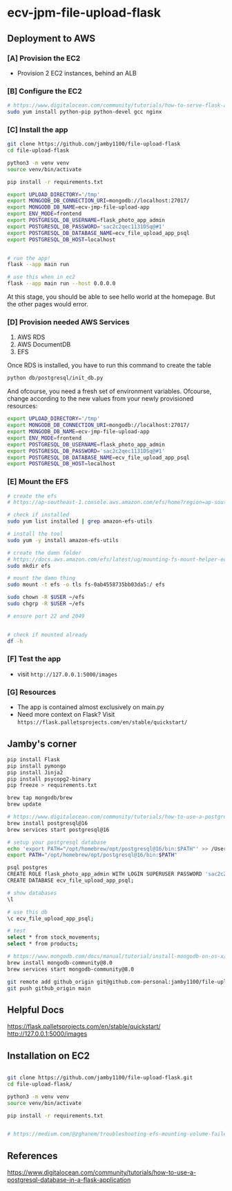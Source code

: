 # ecv-jpm-file-upload-flask

## Deployment to AWS

### [A] Provision the EC2

- Provision 2 EC2 instances, behind an ALB

### [B] Configure the EC2

```sh
# https://www.digitalocean.com/community/tutorials/how-to-serve-flask-applications-with-uwsgi-and-nginx-on-centos-7
sudo yum install python-pip python-devel gcc nginx
```

### [C] Install the app

```sh
git clone https://github.com/jamby1100/file-upload-flask
cd file-upload-flask

python3 -m venv venv
source venv/bin/activate

pip install -r requirements.txt

export UPLOAD_DIRECTORY='/tmp'
export MONGODB_DB_CONNECTION_URI=mongodb://localhost:27017/
export MONGODB_DB_NAME=ecv-jmp-file-upload-app
export ENV_MODE=frontend
export POSTGRESQL_DB_USERNAME=flask_photo_app_admin
export POSTGRESQL_DB_PASSWORD='sac2c2qec1131DSq@#1'
export POSTGRESQL_DB_DATABASE_NAME=ecv_file_upload_app_psql
export POSTGRESQL_DB_HOST=localhost


# run the app!
flask --app main run

# use this when in ec2
flask --app main run --host 0.0.0.0
```

At this stage, you should be able to see hello world at the homepage.
But the other pages would error.

### [D] Provision needed AWS Services

1. AWS RDS
2. AWS DocumentDB
3. EFS

Once RDS is installed, you have to run this command to create the table

```sh
python db/postgresql/init_db.py
```

And ofcourse, you need a fresh set of environment variables. Ofcourse, change according to the new values from your newly provisioned resources:

```sh
export UPLOAD_DIRECTORY='/tmp'
export MONGODB_DB_CONNECTION_URI=mongodb://localhost:27017/
export MONGODB_DB_NAME=ecv-jmp-file-upload-app
export ENV_MODE=frontend
export POSTGRESQL_DB_USERNAME=flask_photo_app_admin
export POSTGRESQL_DB_PASSWORD='sac2c2qec1131DSq@#1'
export POSTGRESQL_DB_DATABASE_NAME=ecv_file_upload_app_psql
export POSTGRESQL_DB_HOST=localhost
```

### [E] Mount the EFS

```sh
# create the efs
# https://ap-southeast-1.console.aws.amazon.com/efs/home?region=ap-southeast-1#/file-systems/fs-0ab4558735bb03da5?tabId=mounts

# check if installed
sudo yum list installed | grep amazon-efs-utils

# install the tool
sudo yum -y install amazon-efs-utils

# create the damn folder
# https://docs.aws.amazon.com/efs/latest/ug/mounting-fs-mount-helper-ec2-linux.html
sudo mkdir efs

# mount the damn thing
sudo mount -t efs -o tls fs-0ab4558735bb03da5:/ efs

sudo chown -R $USER ~/efs
sudo chgrp -R $USER ~/efs

# ensure port 22 and 2049


# check if mounted already
df -h
```

### [F] Test the app

- visit `http://127.0.0.1:5000/images`


### [G] Resources

- The app is contained almost exclusively on main.py
- Need more context on Flask? Visit `https://flask.palletsprojects.com/en/stable/quickstart/`

## Jamby's corner

```sh
pip install Flask
pip install pymongo
pip install Jinja2
pip install psycopg2-binary
pip freeze > requirements.txt

brew tap mongodb/brew
brew update

# https://www.digitalocean.com/community/tutorials/how-to-use-a-postgresql-database-in-a-flask-application
brew install postgresql@16
brew services start postgresql@16

# setup your postgresql database
echo 'export PATH="/opt/homebrew/opt/postgresql@16/bin:$PATH"' >> /Users/raphael.jambalos/.zshrc
export PATH="/opt/homebrew/opt/postgresql@16/bin:$PATH"

psql postgres
CREATE ROLE flask_photo_app_admin WITH LOGIN SUPERUSER PASSWORD 'sac2c2qec1131DSq@#1';
CREATE DATABASE ecv_file_upload_app_psql;

# show databases
\l

# use this db
\c ecv_file_upload_app_psql;

# test
select * from stock_movements;
select * from products;

# https://www.mongodb.com/docs/manual/tutorial/install-mongodb-on-os-x/
brew install mongodb-community@8.0
brew services start mongodb-community@8.0

git remote add github_origin git@github.com-personal:jamby1100/file-upload-flask.git 
git push github_origin main
```

## Helpful Docs

https://flask.palletsprojects.com/en/stable/quickstart/
http://127.0.0.1:5000/images

## Installation on EC2

```sh

git clone https://github.com/jamby1100/file-upload-flask.git
cd file-upload-flask/

python3 -m venv venv
source venv/bin/activate

pip install -r requirements.txt


# https://medium.com/@zghanem/troubleshooting-efs-mounting-volume-failed-mount-unknown-filesystem-type-efs-in-ecs-tasks-6de59137a653


```

## References

https://www.digitalocean.com/community/tutorials/how-to-use-a-postgresql-database-in-a-flask-application